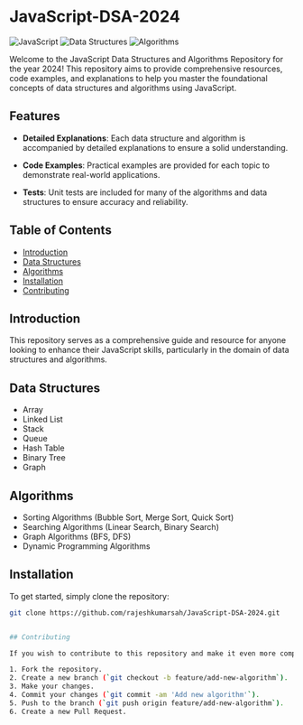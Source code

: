 # JavaScript-DSA-2024

![JavaScript](https://img.shields.io/badge/JavaScript-F7DF1E?style=for-the-badge&logo=javascript&logoColor=black)
![Data Structures](https://img.shields.io/badge/Data_Structures-2024-007ACC?style=for-the-badge)
![Algorithms](https://img.shields.io/badge/Algorithms-2024-007ACC?style=for-the-badge)

Welcome to the JavaScript Data Structures and Algorithms Repository for the year 2024! This repository aims to provide comprehensive resources, code examples, and explanations to help you master the foundational concepts of data structures and algorithms using JavaScript.

## Features 

- **Detailed Explanations**: Each data structure and algorithm is accompanied by detailed explanations to ensure a solid understanding.
  
- **Code Examples**: Practical examples are provided for each topic to demonstrate real-world applications.
  
- **Tests**: Unit tests are included for many of the algorithms and data structures to ensure accuracy and reliability.

## Table of Contents 

- [Introduction](#introduction)
- [Data Structures](#data-structures)
- [Algorithms](#algorithms)
- [Installation](#installation)
- [Contributing](#contributing)

## Introduction 

This repository serves as a comprehensive guide and resource for anyone looking to enhance their JavaScript skills, particularly in the domain of data structures and algorithms.

## Data Structures 

- Array
- Linked List
- Stack
- Queue
- Hash Table
- Binary Tree
- Graph

## Algorithms 

- Sorting Algorithms (Bubble Sort, Merge Sort, Quick Sort)
- Searching Algorithms (Linear Search, Binary Search)
- Graph Algorithms (BFS, DFS)
- Dynamic Programming Algorithms

## Installation 

To get started, simply clone the repository:

```bash
git clone https://github.com/rajeshkumarsah/JavaScript-DSA-2024.git


## Contributing

If you wish to contribute to this repository and make it even more comprehensive, please follow the steps below:

1. Fork the repository.
2. Create a new branch (`git checkout -b feature/add-new-algorithm`).
3. Make your changes.
4. Commit your changes (`git commit -am 'Add new algorithm'`).
5. Push to the branch (`git push origin feature/add-new-algorithm`).
6. Create a new Pull Request.
